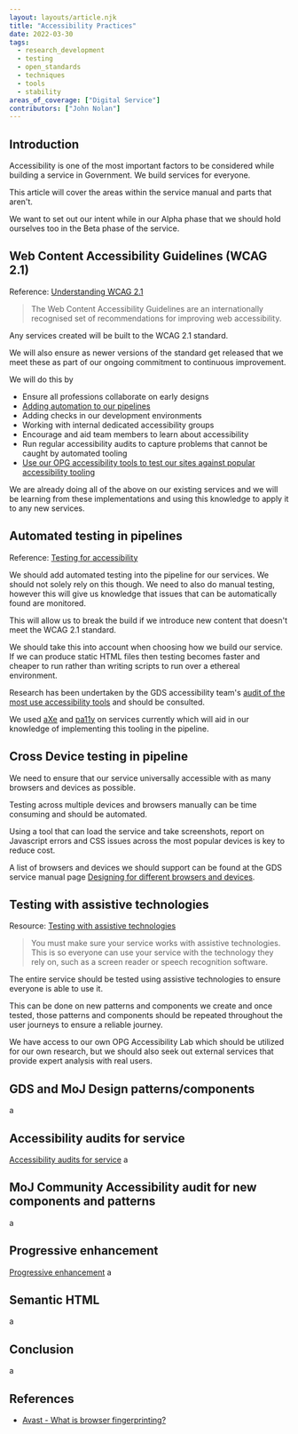 ```yaml
---
layout: layouts/article.njk
title: "Accessibility Practices"
date: 2022-03-30
tags: 
  - research_development
  - testing
  - open_standards
  - techniques
  - tools
  - stability
areas_of_coverage: ["Digital Service"]
contributors: ["John Nolan"]
---
```


## Introduction

Accessibility is one of the most important factors to be considered while building a service in Government. We build services for everyone.

This article will cover the areas within the service manual and parts that aren't.

We want to set out our intent while in our Alpha phase that we should hold ourselves too in the Beta phase of the service.

## Web Content Accessibility Guidelines (WCAG 2.1)

Reference: [Understanding WCAG 2.1](https://www.gov.uk/service-manual/helping-people-to-use-your-service/understanding-wcag#wcag-design-principles)

> The Web Content Accessibility Guidelines are an internationally recognised set of recommendations for improving web accessibility.

Any services created will be built to the WCAG 2.1 standard.

We will also ensure as newer versions of the standard get released that we meet these as part of our ongoing commitment to continuous improvement.

We will do this by

* Ensure all professions collaborate on early designs
* [Adding automation to our pipelines](#automated-testing-in-pipelines)
* Adding checks in our development environments
* Working with internal dedicated accessibility groups
* Encourage and aid team members to learn about accessibility
* Run regular accessibility audits to capture problems that cannot be caught by automated tooling
* [Use our OPG accessibility tools to test our sites against popular accessibility tooling](#testing-with-assistive-technologies)

We are already doing all of the above on our existing services and we will be learning from these implementations and using this knowledge to apply it to any new services.

## Automated testing in pipelines

Reference: [Testing for accessibility](https://www.gov.uk/service-manual/helping-people-to-use-your-service/testing-for-accessibility)

We should add automated testing into the pipeline for our services. We should not solely rely on this though. We need to also do manual testing, however this will give us knowledge that issues that can be automatically found are monitored.

This will allow us to break the build if we introduce new content that doesn't meet the WCAG 2.1 standard.

We should take this into account when choosing how we build our service. If we can produce static HTML files then testing becomes faster and cheaper to run rather than writing scripts to run over a ethereal environment.

Research has been undertaken by the GDS accessibility team's [audit of the most use accessibility tools](https://alphagov.github.io/accessibility-tool-audit/) and should be consulted.

We used [aXe](https://www.deque.com/axe/) and [pa11y](https://pa11y.org/) on services currently which will aid in our knowledge of implementing this tooling in the pipeline.

## Cross Device testing in pipeline

We need to ensure that our service universally accessible with as many browsers and devices as possible.

Testing across multiple devices and browsers manually can be time consuming and should be automated.

Using a tool that can load the service and take screenshots, report on Javascript errors and CSS issues across the most popular devices is key to reduce cost.

A list of browsers and devices we should support can be found at the GDS service manual page [Designing for different browsers and devices](https://www.gov.uk/service-manual/technology/designing-for-different-browsers-and-devices).

## Testing with assistive technologies

Resource: [Testing with assistive technologies](https://www.gov.uk/service-manual/technology/testing-with-assistive-technologies)

> You must make sure your service works with assistive technologies. This is so everyone can use your service with the technology they rely on, such as a screen reader or speech recognition software.

The entire service should be tested using assistive technologies to ensure everyone is able to use it.

This can be done on new patterns and components we create and once tested, those patterns and components should be repeated throughout the user journeys to ensure a reliable journey.

We have access to our own OPG Accessibility Lab which should be utilized for our own research, but we should also seek out external services that provide expert analysis with real users.

## GDS and MoJ Design patterns/components

a

## Accessibility audits for service

[Accessibility audits for service](https://www.gov.uk/service-manual/helping-people-to-use-your-service/getting-an-accessibility-audit)
a

## MoJ Community Accessibility audit for new components and patterns

a

## Progressive enhancement

[Progressive enhancement](https://www.gov.uk/service-manual/technology/using-progressive-enhancement)
a

## Semantic HTML

a

## Conclusion

a

## References

* [Avast - What is browser fingerprinting?](https://www.avast.com/c-what-is-browser-fingerprinting)
